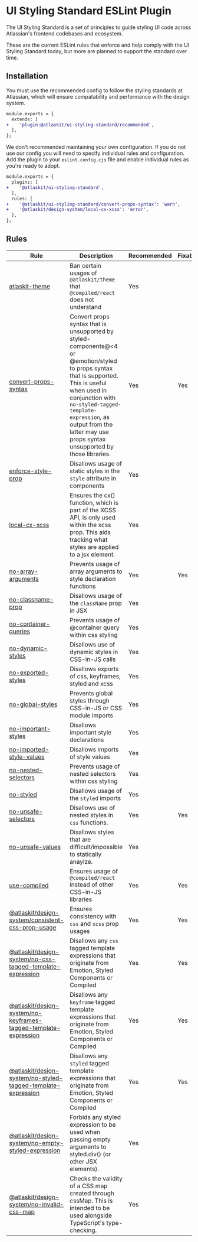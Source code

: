 # UI Styling Standard ESLint Plugin

The UI Styling Standard is a set of principles to guide styling UI code across Atlassian's frontend
codebases and ecosystem.

These are the current ESLint rules that enforce and help comply with the UI Styling Standard today,
but more are planned to support the standard over time.

## Installation

You must use the recommended config to follow the styling standards at Atlassian, which will ensure
compatability and performance with the design system.

```diff
module.exports = {
  extends: [
+    'plugin:@atlaskit/ui-styling-standard/recommended',
  ],
};
```

We don't recommended maintaining your own configuration. If you do not use our config you will need
to specify individual rules and configuration. Add the plugin to your `eslint.config.cjs` file and
enable individual rules as you're ready to adopt.

```diff
module.exports = {
  plugins: [
+    '@atlaskit/ui-styling-standard',
  ],
  rules: [
+    '@atlaskit/ui-styling-standard/convert-props-syntax': 'warn',
+    '@atlaskit/design-system/local-cx-xcss': 'error',
  ],
};
```

## Rules

<!-- START_RULE_TABLE_CODEGEN -->
<!-- @codegenCommand yarn workspace @atlaskit/eslint-plugin-ui-styling-standard codegen -->

| Rule                                                                                                                                                                                              | Description                                                                                                                                                                                                                                                                                | Recommended | Fixable | Suggestions |
| ------------------------------------------------------------------------------------------------------------------------------------------------------------------------------------------------- | ------------------------------------------------------------------------------------------------------------------------------------------------------------------------------------------------------------------------------------------------------------------------------------------ | ----------- | ------- | ----------- |
| <a href="./src/rules/atlaskit-theme/README.md">atlaskit-theme</a>                                                                                                                                 | Ban certain usages of `@atlaskit/theme` that `@compiled/react` does not understand                                                                                                                                                                                                         | Yes         |         |             |
| <a href="./src/rules/convert-props-syntax/README.md">convert-props-syntax</a>                                                                                                                     | Convert props syntax that is unsupported by styled-components@<4 or @emotion/styled to props syntax that is supported. This is useful when used in conjunction with `no-styled-tagged-template-expression`, as output from the latter may use props syntax unsupported by those libraries. | Yes         | Yes     |             |
| <a href="./src/rules/enforce-style-prop/README.md">enforce-style-prop</a>                                                                                                                         | Disallows usage of static styles in the `style` attribute in components                                                                                                                                                                                                                    | Yes         |         |             |
| <a href="./src/rules/local-cx-xcss/README.md">local-cx-xcss</a>                                                                                                                                   | Ensures the cx() function, which is part of the XCSS API, is only used within the xcss prop. This aids tracking what styles are applied to a jsx element.                                                                                                                                  | Yes         |         |             |
| <a href="./src/rules/no-array-arguments/README.md">no-array-arguments</a>                                                                                                                         | Prevents usage of array arguments to style declaration functions                                                                                                                                                                                                                           | Yes         | Yes     |             |
| <a href="./src/rules/no-classname-prop/README.md">no-classname-prop</a>                                                                                                                           | Disallows usage of the `className` prop in JSX                                                                                                                                                                                                                                             | Yes         |         |             |
| <a href="./src/rules/no-container-queries/README.md">no-container-queries</a>                                                                                                                     | Prevents usage of @container query within css styling                                                                                                                                                                                                                                      | Yes         |         |             |
| <a href="./src/rules/no-dynamic-styles/README.md">no-dynamic-styles</a>                                                                                                                           | Disallows use of dynamic styles in CSS-in-JS calls                                                                                                                                                                                                                                         | Yes         |         |             |
| <a href="./src/rules/no-exported-styles/README.md">no-exported-styles</a>                                                                                                                         | Disallows exports of css, keyframes, styled and xcss                                                                                                                                                                                                                                       | Yes         |         |             |
| <a href="./src/rules/no-global-styles/README.md">no-global-styles</a>                                                                                                                             | Prevents global styles through CSS-in-JS or CSS module imports                                                                                                                                                                                                                             | Yes         |         |             |
| <a href="./src/rules/no-important-styles/README.md">no-important-styles</a>                                                                                                                       | Disallows important style declarations                                                                                                                                                                                                                                                     | Yes         |         |             |
| <a href="./src/rules/no-imported-style-values/README.md">no-imported-style-values</a>                                                                                                             | Disallows imports of style values                                                                                                                                                                                                                                                          | Yes         |         |             |
| <a href="./src/rules/no-nested-selectors/README.md">no-nested-selectors</a>                                                                                                                       | Prevents usage of nested selectors within css styling                                                                                                                                                                                                                                      | Yes         |         |             |
| <a href="./src/rules/no-styled/README.md">no-styled</a>                                                                                                                                           | Disallows usage of the `styled` imports                                                                                                                                                                                                                                                    | Yes         |         |             |
| <a href="./src/rules/no-unsafe-selectors/README.md">no-unsafe-selectors</a>                                                                                                                       | Disallows use of nested styles in `css` functions.                                                                                                                                                                                                                                         | Yes         | Yes     | Yes         |
| <a href="./src/rules/no-unsafe-values/README.md">no-unsafe-values</a>                                                                                                                             | Disallows styles that are difficult/impossible to statically anaylze.                                                                                                                                                                                                                      | Yes         |         |             |
| <a href="./src/rules/use-compiled/README.md">use-compiled</a>                                                                                                                                     | Ensures usage of `@compiled/react` instead of other CSS-in-JS libraries                                                                                                                                                                                                                    | Yes         | Yes     |             |
| <a href="https://atlassian.design/components/eslint-plugin-ui-styling-standard/consistent-css-prop-usage/usage">@atlaskit/design-system/consistent-css-prop-usage</a>                             | Ensures consistency with `css` and `xcss` prop usages                                                                                                                                                                                                                                      | Yes         | Yes     |             |
| <a href="https://atlassian.design/components/eslint-plugin-ui-styling-standard/no-css-tagged-template-expression/usage">@atlaskit/design-system/no-css-tagged-template-expression</a>             | Disallows any `css` tagged template expressions that originate from Emotion, Styled Components or Compiled                                                                                                                                                                                 | Yes         | Yes     |             |
| <a href="https://atlassian.design/components/eslint-plugin-ui-styling-standard/no-keyframes-tagged-template-expression/usage">@atlaskit/design-system/no-keyframes-tagged-template-expression</a> | Disallows any `keyframe` tagged template expressions that originate from Emotion, Styled Components or Compiled                                                                                                                                                                            | Yes         | Yes     |             |
| <a href="https://atlassian.design/components/eslint-plugin-ui-styling-standard/no-styled-tagged-template-expression/usage">@atlaskit/design-system/no-styled-tagged-template-expression</a>       | Disallows any `styled` tagged template expressions that originate from Emotion, Styled Components or Compiled                                                                                                                                                                              | Yes         | Yes     |             |
| <a href="https://atlassian.design/components/eslint-plugin-ui-styling-standard/no-empty-styled-expression/usage">@atlaskit/design-system/no-empty-styled-expression</a>                           | Forbids any styled expression to be used when passing empty arguments to styled.div() (or other JSX elements).                                                                                                                                                                             | Yes         |         |             |
| <a href="https://atlassian.design/components/eslint-plugin-ui-styling-standard/no-invalid-css-map/usage">@atlaskit/design-system/no-invalid-css-map</a>                                           | Checks the validity of a CSS map created through cssMap. This is intended to be used alongside TypeScript's type-checking.                                                                                                                                                                 | Yes         |         |             |

<!-- END_RULE_TABLE_CODEGEN -->
